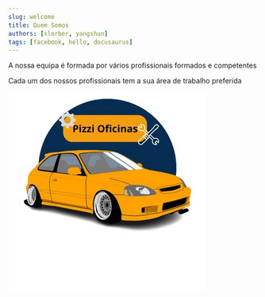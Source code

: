 ```yaml
---
slug: welcome
title: Quem Somos
authors: [slorber, yangshun]
tags: [facebook, hello, docusaurus]
---
```


A nossa equipa é formada por vários profissionais formados e competentes

Cada um dos nossos profissionais tem a sua área de trabalho preferida

![LogoWorkspaceMechanic](./Pizzi_Oficinas-removebg-preview.png)